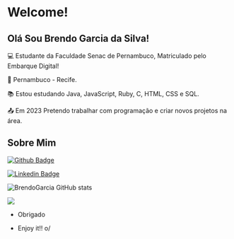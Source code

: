 # Welcome!

 

## Olá Sou Brendo Garcia da Silva!


 

:computer: Estudante da Faculdade Senac de Pernambuco, Matriculado pelo Embarque Digital!

:house_with_garden: Pernambuco - Recife.

:books: Estou estudando Java, JavaScript, Ruby, C, HTML, CSS e SQL.

:outbox_tray: Em 2023 Pretendo trabalhar com programação e criar novos projetos na área.

## Sobre Mim

[![Github Badge](https://img.shields.io/badge/-Github-000?style=flat-square&logo=Github&logoColor=white&link=LINK_GIT)](https://github.com/BrendoGarcia)

[![Linkedin Badge](https://img.shields.io/badge/-LinkedIn-blue?style=flat-square&logo=Linkedin&logoColor=white&link=LINK_LINKEDIN)](https://br.linkedin.com/in/brendo-garcia-da-silva-a642091a2)

![BrendoGarcia GitHub stats](https://github-readme-stats.vercel.app/api?username=BrendoGarcia&show_icons=true&theme=radical)

 <img src="https://github-readme-stats-git-masterrstaa-rickstaa.vercel.app/api/top-langs/?username=BrendoGarcia&layout=compact&hide_border=true&theme=dracula">


- Obrigado 

- Enjoy it!! o/
